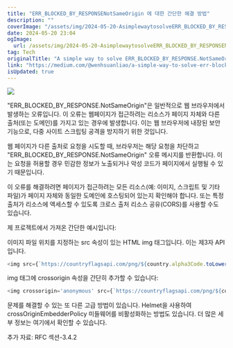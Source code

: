 ```yaml
---
title: "ERR_BLOCKED_BY_RESPONSENotSameOrigin 에 대한 간단한 해결 방법"
description: ""
coverImage: "/assets/img/2024-05-20-AsimplewaytosolveERR_BLOCKED_BY_RESPONSENotSameOrigin_0.png"
date: 2024-05-20 23:04
ogImage: 
  url: /assets/img/2024-05-20-AsimplewaytosolveERR_BLOCKED_BY_RESPONSENotSameOrigin_0.png
tag: Tech
originalTitle: "A simple way to solve ERR_BLOCKED_BY_RESPONSE.NotSameOrigin"
link: "https://medium.com/@wenhsuanliao/a-simple-way-to-solve-err-blocked-by-response-notsameorigin-85a6201f838"
isUpdated: true
---
```





<img src="/assets/img/2024-05-20-AsimplewaytosolveERR_BLOCKED_BY_RESPONSENotSameOrigin_0.png" />

"ERR_BLOCKED_BY_RESPONSE.NotSameOrigin"은 일반적으로 웹 브라우저에서 발생하는 오류입니다. 이 오류는 웹페이지가 접근하려는 리소스가 페이지 자체와 다른 출처(또는 도메인)를 가지고 있는 경우에 발생합니다. 이는 웹 브라우저에 내장된 보안 기능으로, 다중 사이트 스크립팅 공격을 방지하기 위한 것입니다.

웹 페이지가 다른 출처로 요청을 시도할 때, 브라우저는 해당 요청을 차단하고 "ERR_BLOCKED_BY_RESPONSE.NotSameOrigin" 오류 메시지를 반환합니다. 이는 요청을 허용할 경우 민감한 정보가 노출되거나 악성 코드가 페이지에서 실행될 수 있기 때문입니다.

이 오류를 해결하려면 페이지가 접근하려는 모든 리소스(예: 이미지, 스크립트 및 기타 파일)가 페이지 자체와 동일한 도메인에 호스팅되어 있는지 확인해야 합니다. 또는 특정 출처가 리소스에 액세스할 수 있도록 크로스 출처 리소스 공유(CORS)를 사용할 수도 있습니다.

<div class="content-ad"></div>

제 프로젝트에서 가져온 간단한 예시입니다:

이미지 파일 위치를 지정하는 src 속성이 있는 HTML img 태그입니다. 이는 제3자 API입니다.

```js
<img src={`https://countryflagsapi.com/png/${country.alpha3Code.toLowerCase()}`} alt="flag"/>
```

img 태그에 crossorigin 속성을 간단히 추가할 수 있습니다:

<div class="content-ad"></div>

```js
<img crossorigin='anonymous' src={`https://countryflagsapi.com/png/${country.alpha3Code.toLowerCase()}`} alt=”flag”/>
```

문제를 해결할 수 있는 또 다른 고급 방법이 있습니다. Helmet을 사용하여 crossOriginEmbedderPolicy 미들웨어를 비활성화하는 방법도 있습니다. 더 많은 세부 정보는 여기에서 확인할 수 있습니다.

추가 자료:
RFC 섹션-3.4.2
